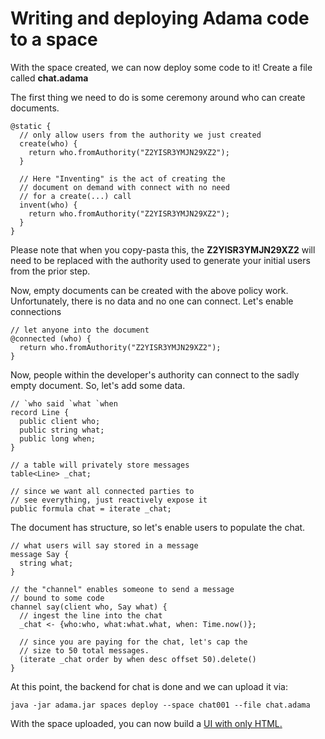 # Writing and deploying Adama code to a space

With the space created, we can now deploy some code to it! Create a file called **chat.adama**

The first thing we need to do is some ceremony around who can create documents.

```adama
@static {
  // only allow users from the authority we just created
  create(who) {
    return who.fromAuthority("Z2YISR3YMJN29XZ2");
  }

  // Here "Inventing" is the act of creating the
  // document on demand with connect with no need 
  // for a create(...) call
  invent(who) {
    return who.fromAuthority("Z2YISR3YMJN29XZ2");
  }
}
```

Please note that when you copy-pasta this, the **Z2YISR3YMJN29XZ2** will need to be replaced with the authority used to generate your initial users from the prior step.

Now, empty documents can be created with the above policy work.
Unfortunately, there is no data and no one can connect.
Let's enable connections

```adama
// let anyone into the document
@connected (who) {
  return who.fromAuthority("Z2YISR3YMJN29XZ2");
}
```

Now, people within the developer's authority can connect to the sadly empty document.
So, let's add some data.

```adama
// `who said `what `when
record Line {
  public client who;
  public string what;
  public long when;
}

// a table will privately store messages
table<Line> _chat;

// since we want all connected parties to
// see everything, just reactively expose it
public formula chat = iterate _chat;
```

The document has structure, so let's enable users to populate the chat.

```adama
// what users will say stored in a message
message Say {
  string what;
}

// the "channel" enables someone to send a message
// bound to some code
channel say(client who, Say what) {
  // ingest the line into the chat
  _chat <- {who:who, what:what.what, when: Time.now()};
  
  // since you are paying for the chat, let's cap the 
  // size to 50 total messages.
  (iterate _chat order by when desc offset 50).delete()
}
```

At this point, the backend for chat is done and we can upload it via:

```shell
java -jar adama.jar spaces deploy --space chat001 --file chat.adama
```

With the space uploaded, you can now build a [UI with only HTML.](05-js-client.md)